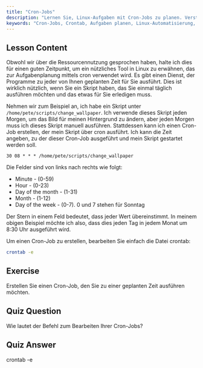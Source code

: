 ```yaml
---
title: "Cron-Jobs"
description: "Lernen Sie, Linux-Aufgaben mit Cron-Jobs zu planen. Verstehen Sie die Crontab-Syntax und automatisieren Sie Skripte für den täglichen Betrieb. Starten Sie mit dieser anfängerfreundlichen Anleitung!"
keywords: "Cron-Jobs, Crontab, Aufgaben planen, Linux-Automatisierung, Linux-Befehle, Linux für Anfänger, Linux-Tutorial, crontab -e"
---
```


## Lesson Content

Obwohl wir über die Ressourcennutzung gesprochen haben, halte ich dies für einen guten Zeitpunkt, um ein nützliches Tool in Linux zu erwähnen, das zur Aufgabenplanung mittels cron verwendet wird. Es gibt einen Dienst, der Programme zu jeder von Ihnen geplanten Zeit für Sie ausführt. Dies ist wirklich nützlich, wenn Sie ein Skript haben, das Sie einmal täglich ausführen möchten und das etwas für Sie erledigen muss.

Nehmen wir zum Beispiel an, ich habe ein Skript unter `/home/pete/scripts/change_wallpaper`. Ich verwende dieses Skript jeden Morgen, um das Bild für meinen Hintergrund zu ändern, aber jeden Morgen muss ich dieses Skript manuell ausführen. Stattdessen kann ich einen Cron-Job erstellen, der mein Skript über cron ausführt. Ich kann die Zeit angeben, zu der dieser Cron-Job ausgeführt und mein Skript gestartet werden soll.

```plaintext
30 08 * * * /home/pete/scripts/change_wallpaper
```

Die Felder sind von links nach rechts wie folgt:

- Minute - (0-59)
- Hour - (0-23)
- Day of the month - (1-31)
- Month - (1-12)
- Day of the week - (0-7). 0 und 7 stehen für Sonntag

Der Stern in einem Feld bedeutet, dass jeder Wert übereinstimmt. In meinem obigen Beispiel möchte ich also, dass dies jeden Tag in jedem Monat um 8:30 Uhr ausgeführt wird.

Um einen Cron-Job zu erstellen, bearbeiten Sie einfach die Datei crontab:

```bash
crontab -e
```

## Exercise

Erstellen Sie einen Cron-Job, den Sie zu einer geplanten Zeit ausführen möchten.

## Quiz Question

Wie lautet der Befehl zum Bearbeiten Ihrer Cron-Jobs?

## Quiz Answer

crontab -e
